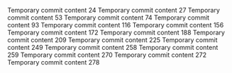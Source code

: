 Temporary commit content 24
Temporary commit content 27
Temporary commit content 53
Temporary commit content 74
Temporary commit content 93
Temporary commit content 116
Temporary commit content 156
Temporary commit content 172
Temporary commit content 188
Temporary commit content 209
Temporary commit content 225
Temporary commit content 249
Temporary commit content 258
Temporary commit content 259
Temporary commit content 270
Temporary commit content 272
Temporary commit content 278
